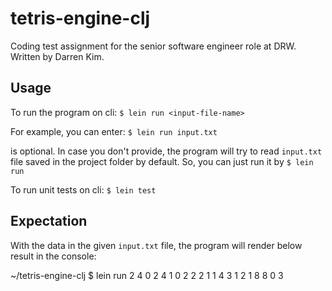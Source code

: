 # tetris-engine-clj

Coding test assignment for the senior software engineer role at DRW.
Written by Darren Kim.

## Usage

To run the program on cli:
`$ lein run <input-file-name>`

For example, you can enter:
`$ lein run input.txt`

<input-file-name> is optional.
In case you don't provide, the program will try to read
`input.txt` file saved in the project folder by default.
So, you can just run it by
`$ lein run`

To run unit tests on cli:
`$ lein test`

## Expectation

With the data in the given `input.txt` file, the program
will render below result in the console:

~/tetris-engine-clj $ lein run
2
4
0
2
4
1
0
2
2
2
1
1
4
3
1
2
1
8
8
0
3

